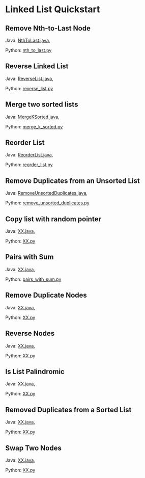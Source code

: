 # Linked List Quickstart

## Remove Nth-to-Last Node
Java: [NthToLast.java](https://github.com/samgh/6-Weeks-to-Interview-Ready/blob/master/quickstart_guides/linked_lists/java/NthToLast.java),

Python: [nth_to_last.py](https://github.com/samgh/6-Weeks-to-Interview-Ready/blob/master/quickstart_guides/linked_lists/python/nth_to_last.py)

## Reverse Linked List
Java: [ReverseList.java](https://github.com/samgh/6-Weeks-to-Interview-Ready/blob/master/quickstart_guides/linked_lists/java/ReverseList.java),

Python: [reverse_list.py](https://github.com/samgh/6-Weeks-to-Interview-Ready/blob/master/quickstart_guides/linked_lists/python/reverse_list.py)

## Merge two sorted lists
Java: [MergeKSorted.java](https://github.com/samgh/6-Weeks-to-Interview-Ready/blob/master/quickstart_guides/linked_lists/java/MergeKLists.java),

Python: [merge_k_sorted.py](https://github.com/samgh/6-Weeks-to-Interview-Ready/blob/master/quickstart_guides/linked_lists/python/merge_k_sorted.py)

## Reorder List
Java: [ReorderList.java](https://github.com/samgh/6-Weeks-to-Interview-Ready/blob/master/quickstart_guides/linked_lists/java/ReorderList.java),

Python: [reorder_list.py](https://github.com/samgh/6-Weeks-to-Interview-Ready/blob/master/quickstart_guides/linked_lists/python/reorder_list.py)

## Remove Duplicates from an Unsorted List
Java: [RemoveUnsortedDuplicates.java](https://github.com/samgh/6-Weeks-to-Interview-Ready/blob/master/quickstart_guides/linked_lists/java/RemoveUnsortedDuplicates.java),

Python: [remove_unsorted_duplicates.py](https://github.com/samgh/6-Weeks-to-Interview-Ready/blob/master/quickstart_guides/linked_lists/python/remove_unsorted_duplicates.py)

## Copy list with random pointer
Java: [XX.java](https://github.com/samgh/6-Weeks-to-Interview-Ready/blob/master/quickstart_guides/linked_lists/java/XX.java),

Python: [XX.py](https://github.com/samgh/6-Weeks-to-Interview-Ready/blob/master/quickstart_guides/linked_lists/python/XX.py)

## Pairs with Sum
Java: [XX.java](https://github.com/samgh/6-Weeks-to-Interview-Ready/blob/master/quickstart_guides/linked_lists/java/XX.java),

Python: [pairs_with_sum.py](https://github.com/samgh/6-Weeks-to-Interview-Ready/blob/master/quickstart_guides/linked_lists/python/XX.py)

## Remove Duplicate Nodes
Java: [XX.java](https://github.com/samgh/6-Weeks-to-Interview-Ready/blob/master/quickstart_guides/linked_lists/java/XX.java),

Python: [XX.py](https://github.com/samgh/6-Weeks-to-Interview-Ready/blob/master/quickstart_guides/linked_lists/python/XX.py)

## Reverse Nodes
Java: [XX.java](https://github.com/samgh/6-Weeks-to-Interview-Ready/blob/master/quickstart_guides/linked_lists/java/XX.java),

Python: [XX.py](https://github.com/samgh/6-Weeks-to-Interview-Ready/blob/master/quickstart_guides/linked_lists/python/XX.py)

## Is List Palindromic
Java: [XX.java](https://github.com/samgh/6-Weeks-to-Interview-Ready/blob/master/quickstart_guides/linked_lists/java/XX.java),

Python: [XX.py](https://github.com/samgh/6-Weeks-to-Interview-Ready/blob/master/quickstart_guides/linked_lists/python/XX.py)

## Removed Duplicates from a Sorted List
Java: [XX.java](https://github.com/samgh/6-Weeks-to-Interview-Ready/blob/master/quickstart_guides/linked_lists/java/XX.java),

Python: [XX.py](https://github.com/samgh/6-Weeks-to-Interview-Ready/blob/master/quickstart_guides/linked_lists/python/XX.py)

## Swap Two Nodes
Java: [XX.java](https://github.com/samgh/6-Weeks-to-Interview-Ready/blob/master/quickstart_guides/linked_lists/java/XX.java),

Python: [XX.py](https://github.com/samgh/6-Weeks-to-Interview-Ready/blob/master/quickstart_guides/linked_lists/python/XX.py)
